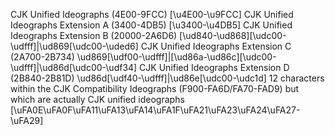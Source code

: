 CJK Unified Ideographs (4E00-9FCC) [\u4E00-\u9FCC]
CJK Unified Ideographs Extension A (3400-4DB5) [\u3400-\u4DB5]
CJK Unified Ideographs Extension B (20000-2A6D6) [\ud840-\ud868][\udc00-\udfff]|\ud869[\udc00-\uded6]
CJK Unified Ideographs Extension C (2A700-2B734) \ud869[\udf00-\udfff]|[\ud86a-\ud86c][\udc00-\udfff]|\ud86d[\udc00-\udf34]
CJK Unified Ideographs Extension D (2B840-2B81D) \ud86d[\udf40-\udfff]|\ud86e[\udc00-\udc1d]
12 characters within the CJK Compatibility Ideographs (F900-FA6D/FA70-FAD9) but which are actually CJK unified ideographs [\uFA0E\uFA0F\uFA11\uFA13\uFA14\uFA1F\uFA21\uFA23\uFA24\uFA27-\uFA29]
